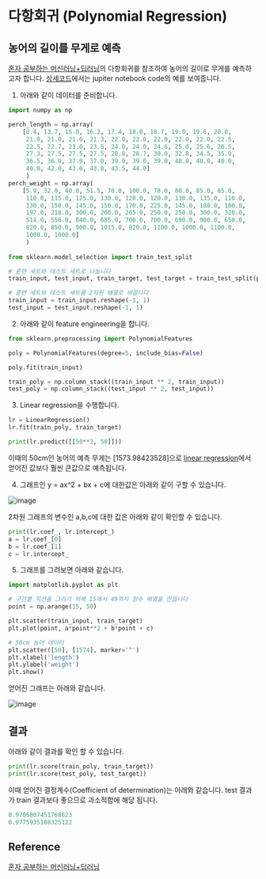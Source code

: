 # 다항회귀 (Polynomial Regression)

## 농어의 길이를 무게로 예측 

[혼자 공부하는 머신러닝+딥러닝](https://github.com/rickiepark/hg-mldl)의 다항회귀를 참조하여 농어의 길이로 무게를 예측하고자 합니다. [상세코드](https://github.com/kyopark2014/ML-Algorithms/blob/main/src/polynomial_regression_simple.ipynb)에서는 jupiter notebook code의 예를 보여줍니다. 

1) 아래와 같이 데이터를 준비합니다. 

```python
import numpy as np

perch_length = np.array(
    [8.4, 13.7, 15.0, 16.2, 17.4, 18.0, 18.7, 19.0, 19.6, 20.0, 
     21.0, 21.0, 21.0, 21.3, 22.0, 22.0, 22.0, 22.0, 22.0, 22.5, 
     22.5, 22.7, 23.0, 23.5, 24.0, 24.0, 24.6, 25.0, 25.6, 26.5, 
     27.3, 27.5, 27.5, 27.5, 28.0, 28.7, 30.0, 32.8, 34.5, 35.0, 
     36.5, 36.0, 37.0, 37.0, 39.0, 39.0, 39.0, 40.0, 40.0, 40.0, 
     40.0, 42.0, 43.0, 43.0, 43.5, 44.0]
     )
perch_weight = np.array(
    [5.9, 32.0, 40.0, 51.5, 70.0, 100.0, 78.0, 80.0, 85.0, 85.0, 
     110.0, 115.0, 125.0, 130.0, 120.0, 120.0, 130.0, 135.0, 110.0, 
     130.0, 150.0, 145.0, 150.0, 170.0, 225.0, 145.0, 188.0, 180.0, 
     197.0, 218.0, 300.0, 260.0, 265.0, 250.0, 250.0, 300.0, 320.0, 
     514.0, 556.0, 840.0, 685.0, 700.0, 700.0, 690.0, 900.0, 650.0, 
     820.0, 850.0, 900.0, 1015.0, 820.0, 1100.0, 1000.0, 1100.0, 
     1000.0, 1000.0]
     )
     
from sklearn.model_selection import train_test_split

# 훈련 세트와 테스트 세트로 나눕니다
train_input, test_input, train_target, test_target = train_test_split(perch_length, perch_weight, random_state=42)

# 훈련 세트와 테스트 세트를 2차원 배열로 바꿉니다
train_input = train_input.reshape(-1, 1)
test_input = test_input.reshape(-1, 1)
```

2) 아래와 같이 feature engineering을 합니다. 

```python
from sklearn.preprocessing import PolynomialFeatures

poly = PolynomialFeatures(degree=5, include_bias=False)

poly.fit(train_input)

train_poly = np.column_stack((train_input ** 2, train_input))
test_poly = np.column_stack((test_input ** 2, test_input))
```

3) Linear regression을 수행합니다. 

```python
lr = LinearRegression()
lr.fit(train_poly, train_target)

print(lr.predict([[50**2, 50]]))
````

이때의 50cm인 농어의 예측 무게는 [1573.98423528]으로 [linear regression](https://github.com/kyopark2014/ML-Algorithms/blob/main/linear-regression.md)에서 얻어진 값보다 훨씬 큰값으로 예측됩니다.  


4) 그래프인 y = ax^2 + bx + c에 대한값은 아래와 같이 구할 수 있습니다.

![image](https://user-images.githubusercontent.com/52392004/185797217-f8fdae5b-64f1-4f48-93fe-112a2d295115.png)

2차원 그래프의 변수인 a,b,c에 대한 값은 아래와 같이 확인할 수 있습니다. 

```python
print(lr.coef_, lr.intercept_)
a = lr.coef_[0]
b = lr.coef_[1]
c = lr.intercept_
```

5) 그래프를 그려보면 아래와 같습니다. 

```python
import matplotlib.pyplot as plt

# 구간별 직선을 그리기 위해 15에서 49까지 정수 배열을 만듭니다
point = np.arange(15, 50)

plt.scatter(train_input, train_target)
plt.plot(point, a*point**2 + b*point + c)

# 50cm 농어 데이터
plt.scatter([50], [1574], marker='^')
plt.xlabel('length')
plt.ylabel('weight')
plt.show()
```

얻어진 그래프는 아래와 같습니다. 

![image](https://user-images.githubusercontent.com/52392004/185797305-92c17570-83cc-48df-8fa4-5408f5dd6acc.png)



## 결과 

아래와 같이 결과를 확인 할 수 있습니다. 

```python
print(lr.score(train_poly, train_target))
print(lr.score(test_poly, test_target))
```

이때 얻어진 결정계수(Coefficient of determination)는 아래와 같습니다. test 결과가 train 결과보다 좋으므로 과소적합에 해당 됩니다. 

```c
0.9706807451768623
0.9775935108325122
```

## Reference

[혼자 공부하는 머신러닝+딥러닝](https://github.com/rickiepark/hg-mldl)
